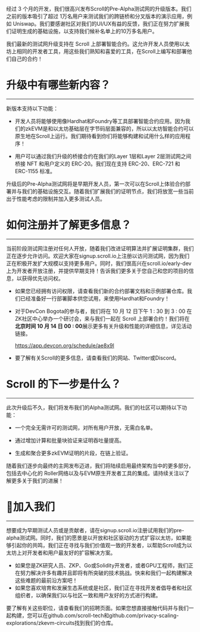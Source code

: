 
经过 3 个月的开发，我们很高兴发布Scroll的Pre-Alpha测试网的升级版本。我们之前的版本吸引了超过 1万名用户来测试我们的跨链桥和分叉版本的演示应用，例如 Uniswap。我们要感谢社区对我们的UI/UX有益的反馈，我们正在努力扩展我们证明生成的基础设施，以支持我们候补名单上的10万多名用户。

我们最新的测试网升级支持在 Scroll 上部署智能合约。这允许开发人员使用以太坊上相同的开发者工具，用这些我们熟知和喜爱的工具，在Scroll上编写和部署他们自己的合约！

# 升级中有哪些新内容？

------

新版本支持以下功能：

- 开发人员将能够使用像Hardhat和Foundry等工具部署智能合约应用。因为我们的zkEVM是和以太坊基础层在字节码层面兼容的，所以以太坊智能合约可以原生地在Scroll上运行。我们期待看到你们将能够构建和试用什么样的应用程序！

- 用户可以通过我们升级的桥接合约在我们的Layer 1层和Layer 2层测试网之间桥接 NFT 和用户定义的 ERC-20。我们现在支持 ERC-20、ERC-721 和 ERC-1155 标准。

升级后的Pre-Alpha测试网将是早期开发人员，第一次可以在Scroll上体验合约部署并与我们的基础设施交互。随着我们扩展我们的证明节点，我们将放宽一些当前出于性能考虑的限制并加入更多测试人员。



# 如何注册并了解更多信息？

------

当前阶段测试网注册对任何人开放，随着我们改进证明算法并扩展证明集群，我们正在逐步允许访问。欢迎大家在signup.scroll.io上注册以访问测试网，因为我们正在积极开发扩大规模以支持更多用户。同时，我们很高兴在scroll.io/early-dev上为开发者开放注册，并提供早期支持！告诉我们更多关于您自己和您的项目的信息，以获得优先访问权。

- 如果您已经拥有访问权限，请查看我们新的合约部署文档和示例部署仓库。我们已经准备好一行部署脚本供您试用，来使用Hardhat和Foundry！

- 对于DevCon Bogota的参与者，我们将在 10 月 12 日下午 1 : 30 到 3 : 00 在ZK社区中心举办一个研讨会，来与我们一起在 Scroll 上部署合约！我们将在**北京时间 10 月 14 日 00 : 00**展示更多有关升级和性能的详细信息，详见活动链接。

	https://app.devcon.org/schedule/ae8x9l

- 要了解有关Scroll的更多信息，请查看我们的网站、Twitter或Discord。



#  Scroll 的下一步是什么？

------

此次升级后不久，我们将发布我们的Alpha测试网。我们的社区可以期待以下功能：

- 一个完全无需许可的测试网，对所有用户开放，无需白名单。

- 通过增加计算和批量块验证来证明吞吐量提高。

- 生成和聚合更多zkEVM证明的片段，在链上验证。

随着我们逐步向最终的主网发布迈进，我们将陆续启用最终架构当中的更多部分，包括去中心化的 Roller网络以及与EVM原生开发者工具的集成。请持续关注以了解更多关于我们的进展！

# 📜加入我们

------

想要成为早期测试人员或是贡献者，请在signup.scroll.io注册试用我们的pre-alpha测试网。同时，我们的愿景是以开放和社区驱动的方式扩容以太坊，如果能够引起你的共鸣，我们正在寻找与我们价值观一致的开发者，以帮助Scroll成为以太坊上对开发者和用户最友好的扩容解决方案。

- 如果您是ZK研究人员、ZKP、Go或Solidity开发者，或者GPU工程师，我们正在努力解决许多有趣并且即将有所突破的技术挑战。快来和我们一起构建解决这些难题的最前沿方案吧！
- 如果您喜欢培育和发展生态系统或是社区，我们正在寻找开发者倡导者和社区组织者，以确保我们以与社区一致和用户友好的方式进行构建。

要了解有关这些职位，请查看我们的招聘页面。如果您想直接接触代码并与我们一起构建，您可以在github.com/scroll-tech和github.com/privacy-scaling-explorations/zkevm-circuits找到我们的仓库。